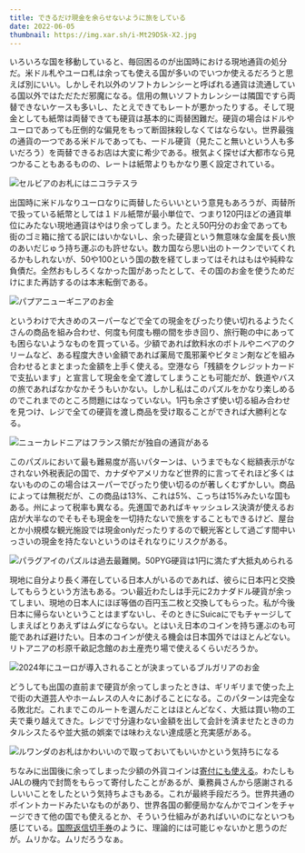 ```yaml
---
title: できるだけ現金を余らせないように旅をしている
date: 2022-06-05
thumbnail: https://img.xar.sh/i-Mt29DSk-X2.jpg
---
```


いろいろな国を移動していると、毎回困るのが出国時における現地通貨の処分だ。米ドル札やユーロ札は余っても使える国が多いのでいつか使えるだろうと思えば別にいい。しかしそれ以外のソフトカレンシーと呼ばれる通貨は流通している国以外ではただただ邪魔になる。信用の無いソフトカレンシーは隣国ですら両替できないケースも多いし、たとえできてもレートが悪かったりする。そして現金としても紙幣は両替できても硬貨は基本的に両替困難だ。硬貨の場合はドルやユーロであっても圧倒的な偏見をもって断固抹殺しなくてはならない。世界最強の通貨の一つである米ドルであっても、一ドル硬貨（見たこと無いという人も多いだろう）を両替できるお店は大変に希少である。根気よく探せば大都市なら見つかることもあるものの、レートは紙幣よりもかなり悪く設定されている。

![セルビアのお札にはニコラテスラ](https://img.xar.sh/i-tLD5BPH-X2.jpg)

出国時に米ドルなりユーロなりに両替したらいいという意見もあろうが、両替所で扱っている紙幣としては１ドル紙幣が最小単位で、つまり120円ほどの通貨単位にみたない現地通貨はやはり余ってしまう。たとえ50円分のお金であっても街のゴミ箱に捨てる訳にはいかないし、余った硬貨という無意味な金属を長い旅のあいだじゅう持ち運ぶのも許せない。数カ国なら思い出のトークンでいてくれるかもしれないが、50や100という国の数を経てしまってはそれはもはや純粋な負債だ。全然おもしろくなかった国があったとして、その国のお金を使うためだけにまた再訪するのは本末転倒である。

![パプアニューギニアのお金](https://img.xar.sh/i-RvZZ2DF-X2.jpg)

というわけで大きめのスーパーなどで全ての現金をぴったり使い切れるようたくさんの商品を組み合わせ、何度も何度も棚の間を歩き回り、旅行鞄の中にあっても困らないようなものを買っている。少額であれば飲料水のボトルやニベアのクリームなど、ある程度大きい金額であれば薬局で風邪薬やビタミン剤などを組み合わせるとまとまった金額を上手く使える。空港なら「残額をクレジットカードで支払います」と宣言して現金を全て渡してしまうことも可能だが、鉄道やバスの旅であればなかなかそうもいかない。しかし私はこのパズルをかなり楽しめるのでこれまでのところ問題にはなっていない。1円も余さず使い切る組み合わせを見つけ、レジで全ての硬貨を渡し商品を受け取ることができれば大勝利となる。

![ニューカレドニアはフランス領だが独自の通貨がある](https://img.xar.sh/i-TLPNPQB-X2.jpg)

このパズルにおいて最も難易度が高いパターンは、いうまでもなく総額表示がなされない外税表記の国で、カナダやアメリカなど世界的に言ってそれほど多くはないもののこの場合はスーパーでぴったり使い切るのが著しくむずかしい。商品によっては無税だが、この商品は13%、これは5%、こっちは15%みたいな国もある。州によって税率も異なる。先進国であればキャッシュレス決済が使えるお店が大半なのでそもそも現金を一切持たないで旅をすることもできるけど、屋台とか小規模な観光施設では現金onlyだったりするので観光客として過ごす間中いっさいの現金を持たないというのはそれなりにリスクがある。

![パラグアイのパズルは過去最難関。50PYG硬貨は1円に満たず大抵丸められる](https://img.xar.sh/i-KdFCHxC-X2.jpg)

現地に自分より長く滞在している日本人がいるのであれば、彼らに日本円と交換してもらうという方法もある。つい最近わたしは手元に2カナダドル硬貨が余ってしまい、現地の日本人にほぼ等価の百円玉二枚と交換してもらった。私が今後日本に帰らないということはまずないし、そのときにSuicaにでもチャージしてしまえばとりあえずはムダにならない。とはいえ日本のコインを持ち運ぶのも可能であれば避けたい。日本のコインが使える機会は日本国外ではほとんどない。リトアニアの杉原千畝記念館のお土産売り場で使えるくらいだろうか。

![2024年にユーロが導入されることが決まっているブルガリアのお金](https://img.xar.sh/i-Mt29DSk-X2.jpg)

どうしても出国の直前まで硬貨が余ってしまったときは、ギリギリまで使った上で街の大道芸人やホームレスの人々にあげることになる。このパターンは完全なる敗北だ。これまでこのルートを選んだことはほとんどなく、大抵は買い物の工夫で乗り越えてきた。レジで寸分違わない金額を出して会計を済ませたときのカタルシスたるや並大抵の娯楽では味わえない達成感と充実感がある。

![ルワンダのお札はかわいいので取っておいてもいいかという気持ちになる](https://img.xar.sh/i-QLQZhtN-X2.jpg)

ちなみに出国後に余ってしまった少額の外貨コインは[寄付にも使える](https://www.unicef.or.jp/cooperate/coop_coin.html)。わたしもJALの機内で封筒をもらって寄付したことがあるが、乗務員さんから感謝されるしいいことをしたという気持ちよさもある。これが最終手段だろう。世界共通のポイントカードみたいなものがあり、世界各国の郵便局かなんかでコインをチャージできて他の国でも使えるとか、そういう仕組みがあればいいのになといつも感じている。[国際返信切手券](https://ja.wikipedia.org/wiki/%E5%9B%BD%E9%9A%9B%E8%BF%94%E4%BF%A1%E5%88%87%E6%89%8B%E5%88%B8)のように、理論的には可能じゃないかと思うのだが。ムリかな。ムリだろうなぁ。
